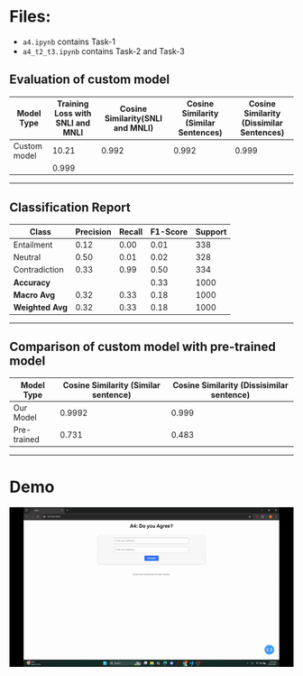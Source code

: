# Files:
- `a4.ipynb` contains Task-1
- `a4_t2_t3.ipynb` contains Task-2 and Task-3

## Evaluation of custom model

| Model Type  | Training Loss with SNLI and MNLI | Cosine Similarity(SNLI and MNLI) | Cosine Similarity (Similar Sentences) | Cosine Similarity (Dissimilar Sentences) |
|------------|------------------------------|----------------------------------------------|--------------------------------------------------|--------------------------------------------------|
| Custom model   | 10.21                        | 0.992                                         | 0.992                                             | 0.999                                             |
                                      | 0.999                                             |

<hr>

## Classification Report

| Class           | Precision | Recall | F1-Score | Support |
|----------------|-----------|--------|----------|---------|
| Entailment     | 0.12      | 0.00   | 0.01     | 338     |
| Neutral        | 0.50      | 0.01   | 0.02     | 328     |
| Contradiction  | 0.33      | 0.99   | 0.50     | 334     |
| **Accuracy**   |           |        | 0.33     | 1000    |
| **Macro Avg**  | 0.32      | 0.33   | 0.18     | 1000    |
| **Weighted Avg** | 0.32    | 0.33   | 0.18     | 1000    |

<hr>

## Comparison of custom model with pre-trained model

| Model Type | Cosine Similarity (Similar sentence) | Cosine Similarity (Dissisimilar sentence) |
|----------|----------|----------|
| Our Model    | 0.9992    | 0.999    |
| Pre-trained    | 0.731     | 0.483     |

<hr>

# Demo
![](https://github.com/Bidhan-Bajracharya/NLP/blob/main/A4/demo.gif)
